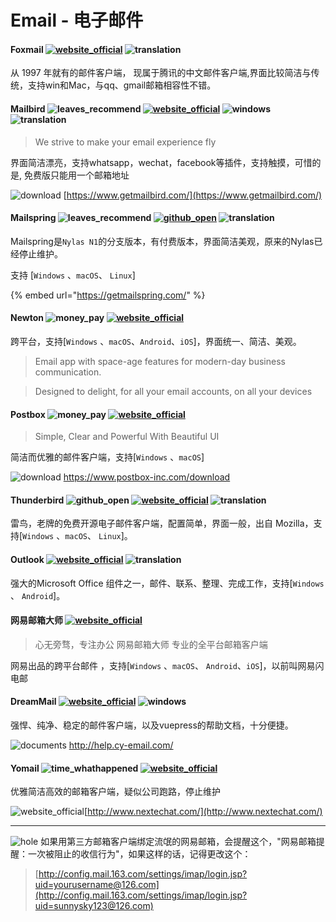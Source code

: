 # Email - 电子邮件

#### Foxmail [![website\_official](https://gitbook07.oss-cn-hangzhou.aliyuncs.com/website\_official.svg)](http://www.foxmail.com/) ![translation](https://gitbook07.oss-cn-hangzhou.aliyuncs.com/translation.svg)

从 1997 年就有的邮件客户端， 现属于腾讯的中文邮件客户端,界面比较简洁与传统，支持win和Mac，与qq、gmail邮箱相容性不错。

#### Mailbird ![leaves\_recommend](https://gitbook07.oss-cn-hangzhou.aliyuncs.com/leaves\_rec.svg) [![website\_official](https://gitbook07.oss-cn-hangzhou.aliyuncs.com/website\_official.svg)](https://www.getmailbird.com/) ![windows](https://gitbook07.oss-cn-hangzhou.aliyuncs.com/windows.svg) ![translation](https://gitbook07.oss-cn-hangzhou.aliyuncs.com/translation.svg)

> We strive to make your email experience fly

界面简洁漂亮，支持whatsapp，wechat，facebook等插件，支持触摸，可惜的是, 免费版只能用一个邮箱地址

&#x20;![download](https://gitbook07.oss-cn-hangzhou.aliyuncs.com/download.svg) [https://www.getmailbird.com/](https://www.getmailbird.com/)

#### Mailspring ![leaves\_recommend](https://gitbook07.oss-cn-hangzhou.aliyuncs.com/leaves\_rec.svg) [![github\_open](https://gitbook07.oss-cn-hangzhou.aliyuncs.com/github\_open.svg)](https://github.com/Foundry376/Mailspring) ![translation](https://gitbook07.oss-cn-hangzhou.aliyuncs.com/translation.svg)

Mailspring是`Nylas N1`的分支版本，有付费版本，界面简洁美观，原来的Nylas已经停止维护。

支持 \[`Windows` 、`macOS`、 `Linux`]

{% embed url="https://getmailspring.com/" %}

#### Newton ![money\_pay](https://gitbook07.oss-cn-hangzhou.aliyuncs.com/money\_pay.svg) [![website\_official](https://gitbook07.oss-cn-hangzhou.aliyuncs.com/website\_official.svg)](https://newtonhq.com/)

跨平台，支持\[`Windows` 、`macOS`、`Android`、`iOS`]，界面统一、简洁、美观。

> Email app with space-age features for modern-day business communication.

> Designed to delight, for all your email accounts, on all your devices

#### Postbox ![money\_pay](https://gitbook07.oss-cn-hangzhou.aliyuncs.com/money\_pay.svg) [![website\_official](https://gitbook07.oss-cn-hangzhou.aliyuncs.com/website\_official.svg)](https://www.postbox-inc.com/)

> Simple, Clear and Powerful With Beautiful UI

简洁而优雅的邮件客户端，支持\[`Windows` 、`macOS`]

![download](https://gitbook07.oss-cn-hangzhou.aliyuncs.com/download.svg) https://www.postbox-inc.com/download

#### Thunderbird ![github\_open](https://gitbook07.oss-cn-hangzhou.aliyuncs.com/github\_open.svg) [![website\_official](https://gitbook07.oss-cn-hangzhou.aliyuncs.com/website\_official.svg)](https://www.thunderbird.net) ![translation](https://gitbook07.oss-cn-hangzhou.aliyuncs.com/translation.svg)

雷鸟，老牌的免费开源电子邮件客户端，配置简单，界面一般，出自 Mozilla，支持\[`Windows` 、`macOS`、 `Linux`]。

#### Outlook [![website\_official](https://gitbook07.oss-cn-hangzhou.aliyuncs.com/website\_official.svg)](https://products.office.com/en-us/outlook/email-and-calendar-software-microsoft-outlook) ![translation](https://gitbook07.oss-cn-hangzhou.aliyuncs.com/translation.svg)

强大的Microsoft Office 组件之一，邮件、联系、整理、完成工作，支持\[`Windows` 、 `Android`]。

#### 网易邮箱大师 [![website\_official](https://gitbook07.oss-cn-hangzhou.aliyuncs.com/website\_official.svg)](http://mail.163.com/dashi/)

> 心无旁骛，专注办公 网易邮箱大师 专业的全平台邮箱客户端

网易出品的跨平台邮件 ，支持\[`Windows` 、`macOS`、 `Android`、`iOS`]，以前叫网易闪电邮

#### DreamMail [![website\_official](https://gitbook07.oss-cn-hangzhou.aliyuncs.com/website\_official.svg)](https://www.cy-email.com/) ![windows](https://gitbook07.oss-cn-hangzhou.aliyuncs.com/windows.svg)

强悍、纯净、稳定的邮件客户端，以及vuepress的帮助文档，十分便捷。

![documents](https://gitbook07.oss-cn-hangzhou.aliyuncs.com/documents.svg) http://help.cy-email.com/

#### Yomail ![time\_whathappened](https://gitbook07.oss-cn-hangzhou.aliyuncs.com/time\_whathappened.svg) [![website\_official](https://gitbook07.oss-cn-hangzhou.aliyuncs.com/website\_official.svg)](http://www.nextechat.com/)

优雅简洁高效的邮箱客户端，疑似公司跑路，停止维护

![website\_official](https://gitbook07.oss-cn-hangzhou.aliyuncs.com/website\_official.svg)[http://www.nextechat.com/](http://www.nextechat.com/)

***

![hole](https://gitbook07.oss-cn-hangzhou.aliyuncs.com/keng.svg) 如果用第三方邮箱客户端绑定流氓的网易邮箱，会提醒这个，"网易邮箱提醒：一次被阻止的收信行为"，如果这样的话，记得更改这个：

> [http://config.mail.163.com/settings/imap/login.jsp?uid=yourusername@126.com](http://config.mail.163.com/settings/imap/login.jsp?uid=sunnysky123@126.com)

